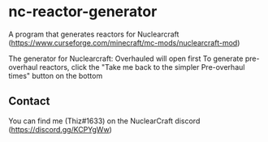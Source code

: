 # nc-reactor-generator

A program that generates reactors for Nuclearcraft (https://www.curseforge.com/minecraft/mc-mods/nuclearcraft-mod)

The generator for Nuclearcraft: Overhauled will open first
To generate pre-overhaul reactors, click the "Take me back to the simpler Pre-overhaul times" button on the bottom

## Contact
You can find me (Thiz#1633) on the NuclearCraft discord (https://discord.gg/KCPYgWw)
